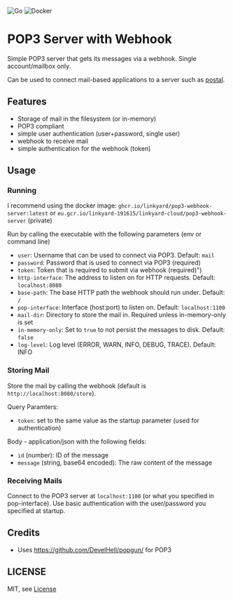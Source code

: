 ![Go](https://github.com/linkyard/pop3-webhook-server/workflows/Go/badge.svg)
![Docker](https://github.com/linkyard/pop3-webhook-server/workflows/Docker/badge.svg)

# POP3 Server with Webhook

Simple POP3 server that gets its messages via a webhook. Single account/mailbox only.

Can be used to connect mail-based applications to a server such as [postal](https://postal.atech.media).


## Features
* Storage of mail in the filesystem (or in-memory)
* POP3 compliant
* simple user authentication (user+password, single user)
* webhook to receive mail
* simple authentication for the webhook (token)

## Usage
### Running
I recommend using the docker image: `ghcr.io/linkyard/pop3-webhook-server:latest` or  `eu.gcr.io/linkyard-191615/linkyard-cloud/pop3-webhook-server` (private)

Run by calling the executable with the following parameters (env or command line)
- `user`: Username that can be used to connect via POP3. Default: `mail`
- `password`: Password that is used to connect via POP3 (required)
- `token`: Token that is required to submit via webhook (required)")
- `http-interface`: The address to listen on for HTTP requests. Default: `localhost:8080`
- `base-path`: The base HTTP path the webhook should run under. Default: `/`
- `pop-interface`: Interface (host:port) to listen on. Default: `localhost:1100`
- `mail-dir`: Directory to store the mail in. Required unless in-memory-only is set
- `in-memory-only`: Set to `true` to not persist the messages to disk. Default: `false`
- `log-level`: Log level (ERROR, WARN, INFO, DEBUG, TRACE). Default: INFO

### Storing Mail
Store the mail by calling the webhook (default is `http://localhost:8080/store`).

Query Paramters:
- `token`: set to the same value as the startup parameter (used for authentication)

Body - application/json with the following fields:
- `id` (number): ID of the message
- `message` (string, base64 encoded): The raw content of the message

### Receiving Mails
Connect to the POP3 server at `localhost:1100` (or what you specified in pop-interface).
Use basic authentication with the user/password you specified at startup.

## Credits
* Uses https://github.com/DevelHell/popgun/ for POP3

## LICENSE
MIT, see [License](LICENSE)
